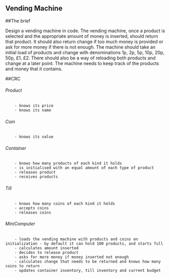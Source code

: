 Vending Machine
--------------------------------------------------

##The brief

Design a vending machine in code. The vending machine, once a product is selected and the appropriate amount of money is inserted, should return that product. It should also return change if too much money is provided or ask for more money if there is not enough. The machine should take an initial load of products and change with denominations 1p, 2p, 5p, 10p, 20p, 50p, £1, £2. There should also be a way of reloading both products and change at a later point. The machine needs to keep track of the products and money that it contains.

##CRC

###### Product
		- knows its price
		- knows its name
###### Coin
		- knows its value
###### Container
		- knows how many products of each kind it holds
		- is initialised with an equal amount of each type of product
		- releases product
		- receives products
###### Till
		- knows how many coins of each kind it holds
		- accepts coins
		- releases coins

###### MiniComputer
		- loads the vending machine with products and coins on initialization - by default it can hold 100 products, and starts full
		- calculates amount inserted
		- decides to release product
		- asks for more money if money inserted not enough
		- calculates change that needs to be returned and knows how many coins to return
		- updates container inventory, till inventory and current budget


